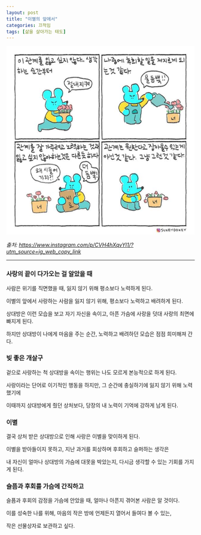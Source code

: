 ```yaml
---
layout: post
title: "이별의 앞에서"
categories: 끄적임
tags: [삶을 살아가는 태도]
---
```


![](https://raw.githubusercontent.com/maizer2/gitblog_img/master/img/끄적임/2021-10-17-이별의-앞에서/245686438_111744907955291_8292185950052709364_n.jpg)

*출처: https://www.instagram.com/p/CVH4hXqvYl1/?utm_source=ig_web_copy_link*

---

### 사랑의 끝이 다가오는 걸 알았을 때

사람은 위기를 직면했을 때, 잃지 않기 위해 평소보다 노력하게 된다.

이별의 앞에서 사랑하는 사람을 잃지 않기 위해, 평소보다 노력하고 배려하게 된다.

상대방은 이런 모습을 보고 자기 자신을 속이고, 아픈 가슴에 사랑을 덧대 사랑의 최면에 빠지게 된다.

하지만 상대방이 나에게 마음을 주는 순간, 노력하고 배려하던 모습은 점점 희미해져 간다.



### 빚 좋은 개살구

겉으로 사랑하는 척 상대방을 속이는 행위는 나도 모르게 본능적으로 하게 된다.

사랑이라는 단어로 이기적인 행동을 하지만, 그 순간에 충실하기에 잃지 않기 위해 노력했기에

이때까지 상대방에게 줬던 상처보다, 당장의 내 노력이 기억에 강하게 남게 된다.



### 이별

결국 상처 받은 상대방으로 인해 사랑은 이별을 맞이하게 된다.

이별을 받아들이지 못하고, 지난 과거를 회상하며 후회하고 슬퍼하는 생각은

내 자신이 얼마나 상대방의 가슴에 대못을 박았는지, 다시금 생각할 수 있는 기회를 가지게 된다.



### 슬픔과 후회를 가슴에 간직하고

슬픔과 후회의 감정을 가슴에 안았을 때, 얼마나 아픈지 겪어본  사람은 알 것이다.

이를 성숙한 나를 위해, 마음의 작은 방에 언제든지 열어서 들여다 볼 수 있는, 

작은 선물상자로 보관하고 싶다.

